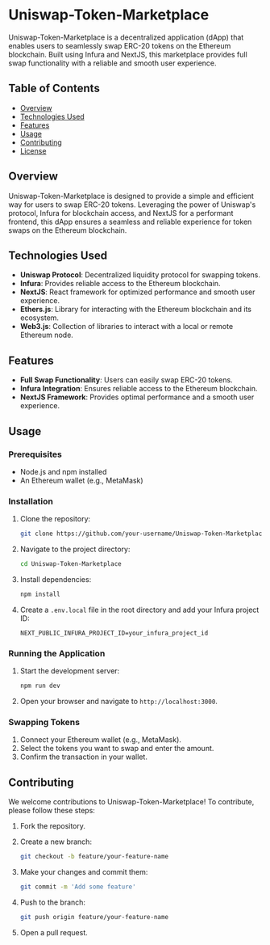 # Uniswap-Token-Marketplace

Uniswap-Token-Marketplace is a decentralized application (dApp) that enables users to seamlessly swap ERC-20 tokens on the Ethereum blockchain. Built using Infura and NextJS, this marketplace provides full swap functionality with a reliable and smooth user experience.

## Table of Contents

- [Overview](#overview)
- [Technologies Used](#technologies-used)
- [Features](#features)
- [Usage](#usage)
- [Contributing](#contributing)
- [License](#license)

## Overview

Uniswap-Token-Marketplace is designed to provide a simple and efficient way for users to swap ERC-20 tokens. Leveraging the power of Uniswap's protocol, Infura for blockchain access, and NextJS for a performant frontend, this dApp ensures a seamless and reliable experience for token swaps on the Ethereum blockchain.

## Technologies Used

- **Uniswap Protocol**: Decentralized liquidity protocol for swapping tokens.
- **Infura**: Provides reliable access to the Ethereum blockchain.
- **NextJS**: React framework for optimized performance and smooth user experience.
- **Ethers.js**: Library for interacting with the Ethereum blockchain and its ecosystem.
- **Web3.js**: Collection of libraries to interact with a local or remote Ethereum node.

## Features

- **Full Swap Functionality**: Users can easily swap ERC-20 tokens.
- **Infura Integration**: Ensures reliable access to the Ethereum blockchain.
- **NextJS Framework**: Provides optimal performance and a smooth user experience.

## Usage

### Prerequisites

- Node.js and npm installed
- An Ethereum wallet (e.g., MetaMask)

### Installation

1. Clone the repository:

    ```bash
    git clone https://github.com/your-username/Uniswap-Token-Marketplace.git
    ```

2. Navigate to the project directory:

    ```bash
    cd Uniswap-Token-Marketplace
    ```

3. Install dependencies:

    ```bash
    npm install
    ```

4. Create a `.env.local` file in the root directory and add your Infura project ID:

    ```env
    NEXT_PUBLIC_INFURA_PROJECT_ID=your_infura_project_id
    ```

### Running the Application

1. Start the development server:

    ```bash
    npm run dev
    ```

2. Open your browser and navigate to `http://localhost:3000`.

### Swapping Tokens

1. Connect your Ethereum wallet (e.g., MetaMask).
2. Select the tokens you want to swap and enter the amount.
3. Confirm the transaction in your wallet.

## Contributing

We welcome contributions to Uniswap-Token-Marketplace! To contribute, please follow these steps:

1. Fork the repository.
2. Create a new branch:

    ```bash
    git checkout -b feature/your-feature-name
    ```

3. Make your changes and commit them:

    ```bash
    git commit -m 'Add some feature'
    ```

4. Push to the branch:

    ```bash
    git push origin feature/your-feature-name
    ```

5. Open a pull request.

